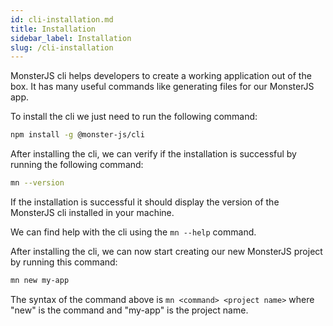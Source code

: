 ```yaml
---
id: cli-installation.md
title: Installation
sidebar_label: Installation
slug: /cli-installation
---
```


MonsterJS cli helps developers to create a working application out of the box.
It has many useful commands like generating files for our MonsterJS app.

To install the cli we just need to run the following command:

```bash
npm install -g @monster-js/cli
```

After installing the cli, we can verify if the installation is successful by running the following command:

```bash
mn --version
```

If the installation is successful it should display the version of the MonsterJS cli installed in your machine.

We can find help with the cli using the `mn --help` command.

After installing the cli, we can now start creating our new MonsterJS project by running this command:

```bash
mn new my-app
```

The syntax of the command above is `mn <command> <project name>` where "new" is the command and "my-app" is the project name.